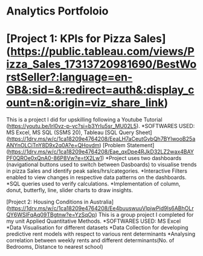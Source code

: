 # Analytics Portfoloio
# [Project 1: KPIs for Pizza Sales] (https://public.tableau.com/views/Pizza_Sales_17313720981690/BestWorstSeller?:language=en-GB&:sid=&:redirect=auth&:display_count=n&:origin=viz_share_link)

This is a project I did for upskilling following a Youtube Tutorial (https://youtu.be/lrl0vz-p-yc?si=b3YrIu5sr_MU02L5).
*SOFTWARES USED: MS Excel, MS SQL (SSMS 20), Tableau
[SQL Query Sheet] (https://1drv.ms/w/c/1ca18209e4764208/EeaLH7aCeutGvbQh7BYlwooB25aANYnOLCiTnY8D9x2q0A?e=QHovdm)
[Problem Statement] (https://1drv.ms/w/c/1ca18209e4764208/Eae_qxDpe4RJkD32LZ2wax4BAYPF0QROe0xQnA0-86P8Vw?e=tX2Lw1)
*Project uses two dashboards (navigational buttons used to switch between Dasboards) to visualise trends in pizza Sales and identify peak sales/hrs/categories.
*Interactive  Filters enabled to view changes in respective data patterns on the dashboards.
*SQL queries used to verify calculations.
*Implementation of column, donut, butterfly, line, slider charts to draw insights.

[Project 2: Housing Conditions in Australia] (https://1drv.ms/w/c/1ca18209e4764208/Ee4buuswuuVIpjwPid9ls6ABhOLrQY6WSIFqAq09TBgtnw?e=YzSqOp)
This is a group project I completed for my unit Applied Quantitative Methods.
*SOFTWARES USED: MS Excel
*Data Visualisation for different datasets
*Data Collection for developing predictive rent models with respect to various rent determinants
*Analysing correlation between weekly rents and different determinants(No. of Bedrooms, Distance to nearest school)
